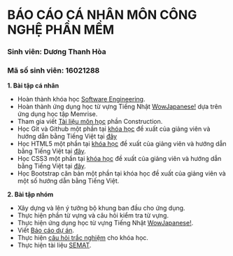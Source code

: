 # BÁO CÁO CÁ NHÂN MÔN CÔNG NGHỆ PHẦN MỀM

### Sinh viên: Dương Thanh Hòa

### Mã số sinh viên: 16021288

**1. Bài tập cá nhân**
  + Hoàn thành khóa học [Software Engineering](https://courses.edx.org/courses/course-v1:UBCx+SoftEng1x+1T2018/course/).
  + Hoàn thành ứng dụng học từ vựng Tiếng Nhật [WowJapanese!](https://github.com/hoadt98/INT2208-2-2018/tree/master/DuongThanhHoa/Assignment%20Week%206) dựa trên ứng dụng học tập Memrise.
  + Tham gia viết [Tài liệu môn học](https://docs.google.com/document/d/1ZeJqF8DQVnt7jvckVnPp14eiHb8rsEVXdNw6jHuWMec/edit#heading=h.nzv2vaiffe4k) phần Construction.
  + Học Git và Github một phần tại [khóa học](https://classroom.udacity.com/courses/ud775) đề xuất của giảng viên và hướng dẫn bằng Tiếng Việt tại [đây](https://thachpham.com/tools/git-gioi-thieu-serie-git-co-ban.html) 
  + Học HTML5 một phần tại [khóa học](https://www.coursera.org/learn/html) đề xuất của giảng viên  và hướng dẫn bằng Tiếng Việt tại [đây](https://thachpham.com/series/html-co-ban). 
  + Học CSS3 một phần tại [khóa học](https://www.coursera.org/learn/introcss) đề xuất của giảng viên và hướng dẫn bằng Tiếng Việt tại [đây](https://thachpham.com/series/css-co-ban). 
  + Học Bootstrap căn bản một phần tại khóa học đề xuất của giảng viên và một số hướng dẫn bằng Tiếng Việt. 
  
**2. Bài tập nhóm**
  + Xây dựng và lên ý tưởng bộ khung ban đầu cho ứng dụng.
  + Thực hiện phần từ vựng và câu hỏi kiểm tra từ vựng.
  + Thực hiện ứng dụng học từ vựng Tiếng Nhật [WowJapanese!](https://github.com/truonganhhoang/INT2208-2-2018/tree/master/nhom-TrainingWeb).
  + Viết [Báo cáo dự án](https://drive.google.com/open?id=1GiTUaHDLzsQgJ__a02d9EzcgsQ7GNkjnNpHfBEne2wY).
  + Thực hiện [câu hỏi trắc nghiệm](https://docs.google.com/spreadsheets/d/1nYhXQ4Zyw5RZxdw37dMWKhO-TpJ7bJgl2-mVbd6kjq4/edit#gid=53497746) cho khóa học.
  + Thực hiện tài liệu [SEMAT](https://docs.google.com/spreadsheets/d/1morO_O0RKPnylfjxXBhJIBUIFtKugEdRLqVGfWTFDdg/edit?usp=drive_web).
